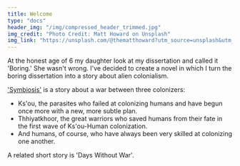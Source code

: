 ```yaml
---
title: Welcome
type: "docs"
header_img: "/img/compressed_header_trimmed.jpg"
img_credit: "Photo Credit: Matt Howard on Unsplash"
img_link: "https://unsplash.com/@thematthoward?utm_source=unsplash&utm_medium=referral&utm_content=creditCopyText"
---
```


At the honest age of 6 my daughter look at my dissertation and called it 'Boring.' She wasn't wrong. I've decided to create a novel in which I turn the boring dissertation into a story about alien colonialism. 

['Symbiosis'](https://rmflight.github.io/symbiosisnovel) is a story about a war between three colonizers:
* Ks'ou, the parasites who failed at colonizing humans and have begun once more with a new, more subtle plan.
* Thhiyatkhoor, the great warriors who saved humans from their fate in the first wave of Ks'ou-Human colonization.
* And humans, of course, who have always been very skilled at colonizing one another.

A related short story is 'Days Without War'.